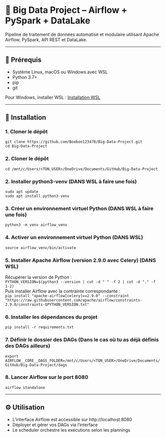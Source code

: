 # 🚀 Big Data Project – Airflow + PySpark + DataLake

Pipeline de traitement de données automatisé et modulaire utilisant Apache Airflow, PySpark, API REST et DataLake.

---

## 📁 Prérequis

- Système Linux, macOS ou Windows avec WSL  
- Python 3.7+  
- pip  
- git  

Pour Windows, installer WSL : [Installation WSL](https://learn.microsoft.com/fr-fr/windows/wsl/install)

---

## 🧱 Installation

### 1. Cloner le dépôt  
`git clone https://github.com/Booboo123478/Big-Data-Project.git`  
`cd Big-Data-Project`

### 2. Cloner le dépôt
`cd /mnt/c/Users/<TON_USER>/OneDrive/Documents/GitHub/Big-Data-Project`

### 2. Installer python3-venv (DANS WSL à faire une fois)
`sudo apt update`  
`sudo apt install python3-venv`

### 3. Créer un environnement virtuel Python (DANS WSL à faire une fois)
`python3 -m venv airflow_venv` 

### 4. Activer un environnement virtuel Python (DANS WSL)
`source airflow_venv/bin/activate`

### 5. Installer Apache Airflow (version 2.9.0 avec Celery)  (DANS WSL)
Récupérer la version de Python :  
`PYTHON_VERSION=$(python3 --version | cut -d " " -f 2 | cut -d "." -f 1-2)`  
Puis installer Airflow avec la contrainte correspondante :  
`pip install "apache-airflow[celery]==2.9.0" --constraint "https://raw.githubusercontent.com/apache/airflow/constraints-2.9.0/constraints-$PYTHON_VERSION.txt"`

### 6. Installer les dépendances du projet 
`pip install -r requirements.txt`

### 7. Définir le dossier des DAGs (Dans le cas où tu as déjà définis des DAGs ailleurs)
`export AIRFLOW__CORE__DAGS_FOLDER=/mnt/c/Users/<TON_USER>/OneDrive/Documents/GitHub/Big-Data-Project/dags`

### 8. Lancer Airflow sur le port 8080
`airflow standalone`


---

## ⚙️ Utilisation

- L’interface Airflow est accessible sur http://localhost:8080  
- Déployer et gérer vos DAGs via l’interface  
- Le scheduler orchestre les exécutions selon les plannings
